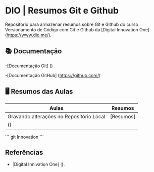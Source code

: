 
# DIO | Resumos Git e Github

Repositório para armazenar resumos sobre Git e Github do curso Versionamento de Código com Git e Github da [Digital Innovation One] (https://www.dio.me/).

## 📚 Documentação
-[Documentação Git] ()

-[Documentação GitHub] (https://github.com/)

## 🖥️ Resumos das Aulas

| Aulas | Resumos |
|-------|---------|
| Gravando alterações no Repositório Local | [Resumos]
()|

´´´
git Innovation
´´´
## Referências

- [Digital Innivation One] ().